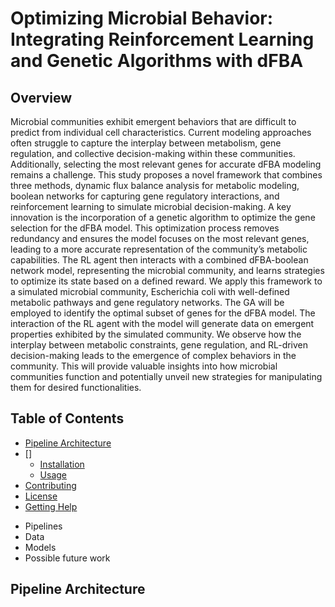 # Optimizing Microbial Behavior: Integrating Reinforcement Learning and Genetic Algorithms with dFBA

## Overview
Microbial communities exhibit emergent behaviors that are difficult to predict
from individual cell characteristics. Current modeling approaches often struggle to capture the
interplay between metabolism, gene regulation, and collective decision-making within these
communities. Additionally, selecting the most relevant genes for accurate dFBA modeling
remains a challenge.
This study proposes a novel framework that combines three methods, dynamic flux balance
analysis for metabolic modeling, boolean networks for capturing gene regulatory interactions,
and reinforcement learning to simulate microbial decision-making. A key innovation is the
incorporation of a genetic algorithm to optimize the gene selection for the dFBA model. This
optimization process removes redundancy and ensures the model focuses on the most relevant
genes, leading to a more accurate representation of the community’s metabolic capabilities.
The RL agent then interacts with a combined dFBA-boolean network model, representing the
microbial community, and learns strategies to optimize its state based on a defined reward.
We apply this framework to a simulated microbial community, Escherichia coli with well-defined
metabolic pathways and gene regulatory networks. The GA will be employed to identify the
optimal subset of genes for the dFBA model. The interaction of the RL agent with the model will
generate data on emergent properties exhibited by the simulated community. We observe how the
interplay between metabolic constraints, gene regulation, and RL-driven decision-making leads
to the emergence of complex behaviors in the community. This will provide valuable insights
into how microbial communities function and potentially unveil new strategies for manipulating
them for desired functionalities.

## Table of Contents
* [Pipeline Architecture](#pipeline-architecture)
* []
    * [Installation](#installation)
    * [Usage](#usage)
* [Contributing](optional)
* [License](#license)
* [Getting Help](#getting-help)
- Pipelines
- Data
- Models
- Possible future work

## Pipeline Architecture
